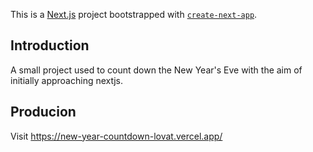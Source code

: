 This is a [Next.js](https://nextjs.org/) project bootstrapped with [`create-next-app`](https://github.com/vercel/next.js/tree/canary/packages/create-next-app).

## Introduction
A small project used to count down the New Year's Eve with the aim of initially approaching nextjs.

## Producion
Visit https://new-year-countdown-lovat.vercel.app/
